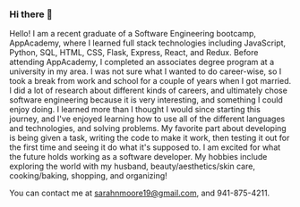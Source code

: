### Hi there 👋

<!--
**sarahmoore19/sarahmoore19** is a ✨ _special_ ✨ repository because its `README.md` (this file) appears on your GitHub profile.

Here are some ideas to get you started:

- 🔭 I’m currently working on ...
- 🌱 I’m currently learning ...
- 👯 I’m looking to collaborate on ...
- 🤔 I’m looking for help with ...
- 💬 Ask me about ...
- 📫 How to reach me: ...
- 😄 Pronouns: ...
- ⚡ Fun fact: ...
-->
Hello! I am a recent graduate of a Software Engineering bootcamp, AppAcademy, where I learned full stack technologies including JavaScript, Python, SQL, HTML, CSS, Flask, Express, React, and Redux. Before attending AppAcademy, I completed an associates degree program at a university in my area. I was not sure what I wanted to do career-wise, so I took a break from work and school for a couple of years when I got married. I did a lot of research about different kinds of careers, and ultimately chose software engineering because it is very interesting, and something I could enjoy doing. I learned more than I thought I would since starting this journey, and I've enjoyed learning how to use all of the different languages and technologies, and solving problems. My favorite part about developing is being given a task, writing the code to make it work, then testing it out for the first time and seeing it do what it's supposed to. I am excited for what the future holds working as a software developer. My hobbies include exploring the world with my husband, beauty/aesthetics/skin care, cooking/baking, shopping, and organizing!

You can contact me at sarahnmoore19@gmail.com, and 941-875-4211.
